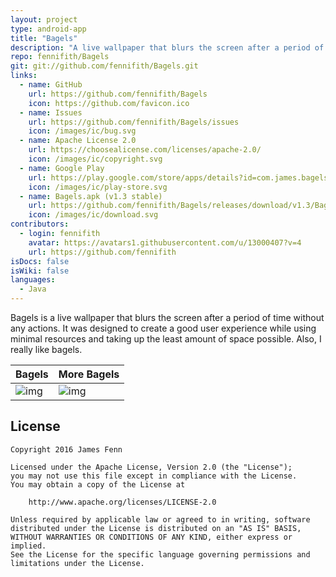 ```yaml
---
layout: project
type: android-app
title: "Bagels"
description: "A live wallpaper that blurs the screen after a period of time without any actions."
repo: fennifith/Bagels
git: git://github.com/fennifith/Bagels.git
links:
  - name: GitHub
    url: https://github.com/fennifith/Bagels
    icon: https://github.com/favicon.ico
  - name: Issues
    url: https://github.com/fennifith/Bagels/issues
    icon: /images/ic/bug.svg
  - name: Apache License 2.0
    url: https://choosealicense.com/licenses/apache-2.0/
    icon: /images/ic/copyright.svg
  - name: Google Play
    url: https://play.google.com/store/apps/details?id=com.james.bagels
    icon: /images/ic/play-store.svg
  - name: Bagels.apk (v1.3 stable)
    url: https://github.com/fennifith/Bagels/releases/download/v1.3/Bagels.apk
    icon: /images/ic/download.svg
contributors:
  - login: fennifith
    avatar: https://avatars1.githubusercontent.com/u/13000407?v=4
    url: https://github.com/fennifith
isDocs: false
isWiki: false
languages:
  - Java
---
```


Bagels is a live wallpaper that blurs the screen after a period of time without any actions. It was designed to create a good user experience while using minimal resources and taking up the least amount of space possible. Also, I really like bagels.

|Bagels|More Bagels|
|--------|--------|
|![img](https://raw.githubusercontent.com/fennifith/Bagels/master/./.github/images/bagels.png?raw=true)|![img](https://raw.githubusercontent.com/fennifith/Bagels/master/./.github/images/blurred.png?raw=true)|

## License

```nohighlight
Copyright 2016 James Fenn

Licensed under the Apache License, Version 2.0 (the "License");
you may not use this file except in compliance with the License.
You may obtain a copy of the License at

    http://www.apache.org/licenses/LICENSE-2.0

Unless required by applicable law or agreed to in writing, software
distributed under the License is distributed on an "AS IS" BASIS,
WITHOUT WARRANTIES OR CONDITIONS OF ANY KIND, either express or implied.
See the License for the specific language governing permissions and
limitations under the License.
```
